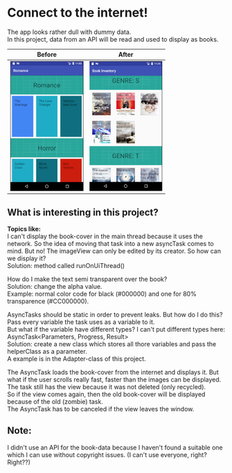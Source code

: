 # Connect to the internet!

The app looks rather dull with dummy data.  
In this project, data from an API will be read and used to display as books.  

Before      |  After
:-------------------------:|:-------------------------:
<img src="https://github.com/BeatingAngel/UdacityAndroidChallenge/blob/master/Notes-images/ExamplesSelfmade/StartView.png?raw=true" alt="RecyclerView (Grid) on Start" height="300"/>  |  <img src="https://github.com/BeatingAngel/UdacityAndroidChallenge/blob/master/Notes-images/ExamplesSelfmade/newUI-View.png?raw=true" alt="RecyclerView (Grid) show grid" height="300"/>
  
## What is interesting in this project?  

**Topics like:**  
I can't display the book-cover in the main thread because it uses the network. So the idea of moving that task into a new asyncTask comes to mind. But no! The imageView can only be edited by its creator. So how can we display it?  
Solution: method called runOnUiThread()  
  
How do I make the text semi transparent over the book?  
Solution: change the alpha value.  
Example: normal color code for black (#000000) and one for 80% transparence (#CC000000).

AsyncTasks should be static in order to prevent leaks. But how do I do this?  
Pass every variable the task uses as a variable to it.  
But what if the variable have different types? I can't put different types here: AsyncTask<Parameters, Progress, Result>  
Solution: create a new class which stores all thore variables and pass the helperClass as a parameter.  
A example is in the Adapter-class of this project.  

The AsyncTask loads the book-cover from the internet and displays it. But what if the user scrolls really
fast, faster than the images can be displayed. The task still has the view because it was not deleted (only recycled).  
So if the view comes again, then the old book-cover will be displayed because of the old (zombie) task.  
The AsyncTask has to be canceled if the view leaves the window.
  
## Note:  
I didn't use an API for the book-data because I haven't found a suitable one which I can use without copyright issues. (I can't use everyone, right? Right??)
